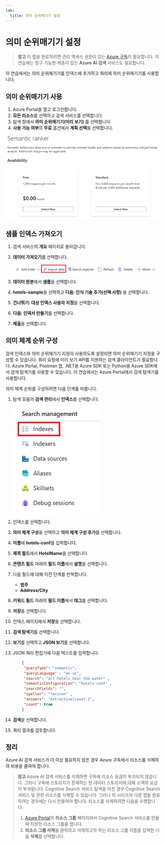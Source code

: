 ```yaml
---
lab:
  title: 의미 순위매기기 설정
---
```


# 의미 순위매기기 설정

> **참고** 이 랩을 완료하려면 관리 액세스 권한이 있는 [Azure 구독](https://azure.microsoft.com/free?azure-portal=true)이 필요합니다. 이 연습에는 청구 가능한 계층이 있는 **Azure AI 검색** 서비스도 필요합니다.

이 연습에서는 의미 순위매기기를 인덱스에 추가하고 쿼리에 의미 순위매기기를 사용합니다.

## 의미 순위매기기 사용

1. Azure Portal을 열고 로그인합니다.
1. **모든 리소스**를 선택하고 검색 서비스를 선택합니다.
1. 탐색 창에서 **의미 순위매기기(미리 보기)** 를 선택합니다.
1. **사용 가능 여부**의 **무료** 옵션에서 **계획 선택**을 선택합니다.

![의미 순위매기기 지정 대화 상자의 스크린샷.](../media/semantic-search/semanticsearch.png)

## 샘플 인덱스 가져오기

1. 검색 서비스의 **개요** 페이지로 돌아갑니다.
1. **데이터 가져오기**를 선택합니다.

    ![데이터 가져오기 단추의 스크린샷.](../media/semantic-search/importdata.png)

1. **데이터 원본**에서 **샘플**을 선택합니다.
1. **hotels-sample**을 선택하고 **다음: 인식 기술 추가(선택 사항)** 을 선택합니다.
1. **건너뛰기: 대상 인덱스 사용자 지정**을 선택합니다.
1. **다음: 인덱서 만들기**를 선택합니다.
1. **제출**을 선택합니다.

## 의미 체계 순위 구성

검색 인덱스와 의미 순위매기기 지정이 사용하도록 설정되면 의미 순위매기기 지정을 구성할 수 있습니다. 쿼리 요청에 미리 보기 API를 지원하는 검색 클라이언트가 필요합니다. Azure Portal, Postman 앱, .NET용 Azure SDK 또는 Python용 Azure SDK에서 검색 탐색기를 사용할 수 있습니다. 이 연습에서는 Azure Portal에서 검색 탐색기를 사용합니다.

의미 체계 순위를 구성하려면 다음 단계를 따릅니다.

1. 탐색 모음의 **검색 관리**에서 **인덱스**를 선택합니다.

    ![인덱스 단추의 스크린샷.](../media/semantic-search/indexes.png)

1. 인덱스를 선택합니다.
1. **의미 체계 구성**을 선택하고 **의미 체계 구성 추가**를 선택합니다.
1. **이름**에 **hotels-conf**를 입력합니다.
1. **제목 필드**에서 **HotelName**을 선택합니다.
1. **콘텐츠 필드** 아래의 **필드 이름**에서 **설명**을 선택합니다.
1. 다음 필드에 대해 이전 단계를 반복합니다.
    - **범주**
    - **Address/City**
1. **키워드 필드** 아래의 **필드 이름**에서 **태그**를 선택합니다.
1. **저장**을 선택합니다.
1. 인덱스 페이지에서 **저장**을 선택합니다.
1. **검색 탐색기**를 선택합니다.
1. **보기**를 선택하고 **JSON 보기**를 선택합니다.
1. JSON 쿼리 편집기에 다음 텍스트를 입력합니다.

    ```json
        {
         "queryType": "semantic",
         "queryLanguage" : "en-us",
         "search": "all hotels near the water" , 
         "semanticConfiguration": "hotels-conf" , 
         "searchFields": "",
         "speller": "lexicon" , 
         "answers": "extractive|count-3",
         "count": true
        }
    ```

1. **검색**을 선택합니다.
1. 쿼리 결과를 검토합니다.

## 정리

Azure AI 검색 서비스가 더 이상 필요하지 않은 경우 Azure 구독에서 리소스를 삭제하여 비용을 줄여야 합니다.

>**참고** Azure AI 검색 서비스를 삭제하면 구독에 리소스 요금이 부과되지 않습니다. 그러나 구독에 스토리지가 존재하는 한 데이터 스토리지에 대해 소액의 요금이 부과됩니다. Cognitive Search 서비스 탐색을 마친 경우 Cognitive Search 서비스 및 관련 리소스를 삭제할 수 있습니다. 그러나 이 시리즈의 다른 랩을 완료하려는 경우에는 다시 만들어야 합니다.
> 리소스를 삭제하려면 다음을 수행합니다.
> 1. [Azure Portal](https://portal.azure.com?azure-portal=true )의 **리소스 그룹** 페이지에서 Cognitive Search 서비스를 만들 때 지정한 리소스 그룹을 엽니다.
> 1. **리소스 그룹 삭제**를 클릭하고 삭제하고자 하는 리소스 그룹 이름을 입력한 다음 **삭제**를 선택합니다.
